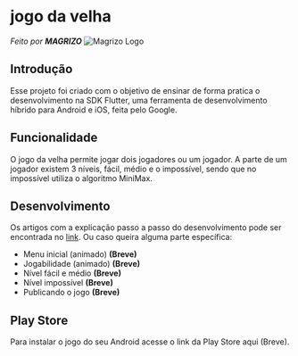 # jogo da velha

*Feito por **MAGRIZO*** ![Magrizo Logo](https://magrizo.files.wordpress.com/2019/01/web_hi_res_512.png?w=32)

## Introdução
Esse projeto foi criado com o objetivo de ensinar de forma pratica o desenvolvimento na SDK Flutter, uma ferramenta de desenvolvimento híbrido para Android e iOS, feita pelo Google.

## Funcionalidade
O jogo da velha permite jogar dois jogadores ou um jogador. A parte de um jogador existem 3 níveis, fácil, médio e o impossível, sendo que no impossível utiliza o algoritmo MiniMax.

## Desenvolvimento
Os artigos com a explicação passo a passo do desenvolvimento pode ser encontrada no [link](https://magrizo.wordpress.com/projetos/). Ou caso queira alguma parte específica:

- Menu inicial (animado) **(Breve)**
- Jogabilidade (animado) **(Breve)**
- Nível fácil e médio **(Breve)**
- Nível impossível **(Breve)**
- Publicando o jogo **(Breve)**

## Play Store
Para instalar o jogo do seu Android acesse o link da Play Store aqui (Breve).